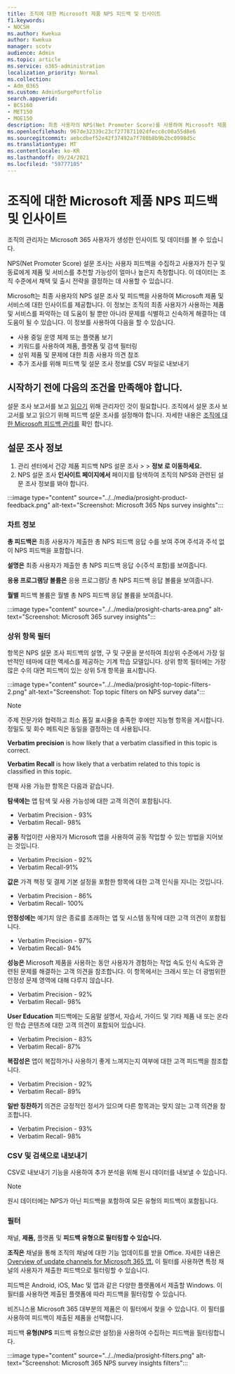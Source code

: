 ```yaml
---
title: 조직에 대한 Microsoft 제품 NPS 피드백 및 인사이트
f1.keywords:
- NOCSH
ms.author: Kwekua
author: Kwekua
manager: scotv
audience: Admin
ms.topic: article
ms.service: o365-administration
localization_priority: Normal
ms.collection:
- Adm_O365
ms.custom: AdminSurgePortfolio
search.appverid:
- BCS160
- MET150
- MOE150
description: 최종 사용자의 NPS(Net Promoter Score)를 사용하여 Microsoft 제품 및 서비스에 대한 느낌을 볼 수 있습니다.
ms.openlocfilehash: 967de32339c23cf277871102dfecc8c00a55d8e6
ms.sourcegitcommit: aebcdbef52e42f37492a7f780b8b9b2bc0998d5c
ms.translationtype: MT
ms.contentlocale: ko-KR
ms.lasthandoff: 09/24/2021
ms.locfileid: "59777105"
---
```

# <a name="microsoft-product-nps-feedback-and-insights-for-your-organization"></a>조직에 대한 Microsoft 제품 NPS 피드백 및 인사이트

조직의 관리자는 Microsoft 365 사용자가 생성한 인사이트 및 데이터를 볼 수 있습니다.

NPS(Net Promoter Score) 설문 조사는 사용자 피드백을 수집하고 사용자가 친구 및 동료에게 제품 및 서비스를 추천할 가능성이 얼마나 높은지 측정합니다. 이 데이터는 조직 수준에서 채택 및 출시 전략을 결정하는 데 사용할 수 있습니다.

Microsoft는 최종 사용자의 NPS 설문 조사 및 피드백을 사용하여 Microsoft 제품 및 서비스에 대한 인사이트를 제공합니다. 이 정보는 조직의 최종 사용자가 사용하는 제품 및 서비스를 파악하는 데 도움이 될 뿐만 아니라 문제를 식별하고 신속하게 해결하는 데 도움이 될 수 있습니다. 이 정보를 사용하여 다음을 할 수 있습니다.

<!--See location of users who have submitted feedback-->
- 사용 중일 운영 체제 또는 플랫폼 보기
- 키워드를 사용하여 제품, 플랫폼 및 검색 필터링
- 상위 제품 및 문제에 대한 최종 사용자 의견 참조
- 추가 조사를 위해 피드백 및 설문 조사 정보를 CSV 파일로 내보내기

## <a name="before-you-begin"></a>시작하기 전에 다음의 조건을 만족해야 합니다.

설문 조사 보고서를 보고 [읽으기](../add-users/about-admin-roles.md) 위해 관리자인 것이 필요합니다. 조직에서 설문 조사 보고서를 보고 읽으기 위해 피드백 설문 조사를 설정해야 합니다. 자세한 내용은 [조직에 대한 Microsoft 피드백 관리를](manage-feedback-ms-org.md) 확인 합니다.

## <a name="survey-insights"></a>설문 조사 정보

1. 관리 센터에서 건강 제품 피드백 NPS 설문 조사  >    >  **정보 로 이동하세요.**
2. NPS 설문 조사 **인사이트 페이지에서** 페이지를 탐색하여 조직의 NPS와 관련된 설문 조사 정보를 봐야 합니다.

:::image type="content" source="../../media/prosight-product-feedback.png" alt-text="Screenshot: Microsoft 365 Nps survey insights":::

### <a name="chart-information"></a>차트 정보

**총 피드백은** 최종 사용자가 제출한 총 NPS 피드백 응답 수를 보여 주며 주석과 주석 없이 NPS 피드백을 포함합니다.

**설명은** 최종 사용자가 제출한 총 NPS 피드백 응답 수(주석 포함)를 보여줍니다.

**응용 프로그램당 볼륨은** 응용 프로그램당 총 NPS 피드백 응답 볼륨을 보여줍니다.

**월별** 피드백 볼륨은 월별 총 NPS 피드백 응답 볼륨을 보여줍니다.

:::image type="content" source="../../media/prosight-charts-area.png" alt-text="Screenshot: Microsoft 365 survey insights":::

### <a name="top-topic-filters"></a>상위 항목 필터

항목은 NPS 설문 조사 피드백의 설명, 구 및 구문을 분석하여 최상위 수준에서 가장 일반적인 테마에 대한 액세스를 제공하는 기계 학습 모델입니다. 상위 항목 필터에는 가장 많은 수의 대면 피드백이 있는 상위 5개 항목을 표시합니다.

:::image type="content" source="../../media/prosight-top-topic-filters-2.png" alt-text="Screenshot: Top topic filters on NPS survey data":::

> [!NOTE]
> 주제 전문가와 협력하고 최소 품질 표시줄을 충족한 후에만 지능형 항목을 게시합니다. 정밀도 및 회수 메트릭은 동일을 결정하는 데 사용됩니다.

**Verbatim precision** is how likely that a verbatim classified in this topic is correct.

**Verbatim Recall** is how likely that a verbatim related to this topic is classified in this topic.

현재 사용 가능한 항목은 다음과 같습니다.

**탐색에는** 앱 탐색 및 사용 가능성에 대한 고객 의견이 포함됩니다.

- Verbatim Precision - 93%
- Verbatim Recall- 98%

**공동** 작업이란 사용자가 Microsoft 앱을 사용하여 공동 작업할 수 있는 방법을 지어보는 것입니다.

- Verbatim Precision - 92%
- Verbatim Recall-91%

**값은** 가격 책정 및 결제 기본 설정을 포함한 항목에 대한 고객 인식을 지니는 것입니다.

- Verbatim Precision - 86%
- Verbatim Recall- 100%

**안정성에는** 예기치 않은 종료를 초래하는 앱 및 시스템 동작에 대한 고객 의견이 포함됩니다.

- Verbatim Precision - 97%
- Verbatim Recall- 94%

**성능은** Microsoft 제품을 사용하는 동안 사용자가 경험하는 작업 속도 인식 속도와 관련된 문제를 해결하는 고객 의견을 참조합니다. 이 항목에서는 크래시 또는 더 광범위한 안정성 문제 영역에 대해 다루지 않습니다.

- Verbatim Precision - 92%
- Verbatim Recall- 98%

**User Education** 피드백에는 도움말 설명서, 자습서, 가이드 및 기타 제품 내 또는 온라인 학습 콘텐츠에 대한 고객 의견이 포함되어 있습니다.

- Verbatim Precision - 83%
- Verbatim Recall- 87%

**복잡성은** 앱이 복잡하거나 사용하기 좋게 느껴지는지 여부에 대한 고객 피드백을 참조합니다.

- Verbatim Precision - 92%
- Verbatim Recall- 89%

**일반 칭찬하기** 의견은 긍정적인 정서가 있으며 다른 항목과는 맞지 않는 고객 의견을 참조합니다.

- Verbatim Precision - 93%
- Verbatim Recall- 98%

### <a name="export-to-csv-and-search"></a>CSV 및 검색으로 내보내기

CSV로 내보내기 기능을 사용하여 추가 분석을 위해 원시 데이터를 내보낼 수 있습니다.

> [!NOTE]
> 원시 데이터에는 NPS가 아닌 피드백을 포함하여 모든 유형의 피드백이 포함됩니다.

### <a name="filters"></a>필터

채널, **제품,** 플랫폼 및 **피드백 유형으로 필터링할 수 있습니다.** 

**조직은** 채널을 통해 조직의 채널에 대한 기능 업데이트를 받을 Office. 자세한 내용은 [Overview of update channels for Microsoft 365 앱.](/deployoffice/overview-update-channels) 이 필터를 사용하면 특정 채널의 사용자가 제출한 피드백으로 필터링할 수 있습니다.

피드백은 Android,  iOS, Mac 및 앱과 같은 다양한 플랫폼에서 제출할 Windows. 이 필터를 사용하면 제출된 플랫폼에 따라 피드백을 필터링할 수 있습니다.

비즈니스용 Microsoft 365 대부분의 제품은  이 필터에서 찾을 수 있습니다. 이 필터를 사용하여 피드백이 제출된 제품을 선택합니다.

피드백 **유형(NPS** 피드백 유형으로만 설정)을 사용하여 수집하는 피드백을 필터링합니다.

:::image type="content" source="../../media/prosight-filters.png" alt-text="Screenshot: Microsoft 365 NPS survey insights filters":::
